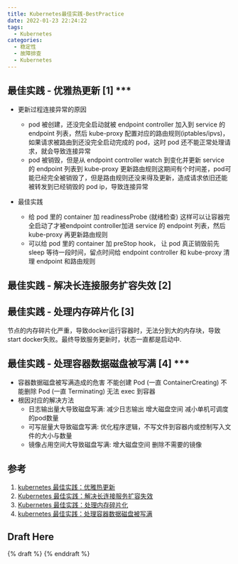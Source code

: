 ```yaml
---
title: Kubernetes最佳实践-BestPractice
date: 2022-01-23 22:24:22
tags:
  - Kubernetes
categories: 
  - 稳定性
  - 故障排查
  - Kubernetes
---
```


<p></p>
<!-- more -->


## 最佳实践 - 优雅热更新  [1] ***
+ 更新过程连接异常的原因
  - pod 被创建，还没完全启动就被 endpoint controller 加入到 service 的 endpoint 列表，然后 kube-proxy 配置对应的路由规则(iptables/ipvs)，如果请求被路由到还没完全启动完成的 pod，这时 pod 还不能正常处理请求，就会导致连接异常
  - pod 被销毁，但是从 endpoint controller watch 到变化并更新 service 的 endpoint 列表到 kube-proxy 更新路由规则这期间有个时间差，pod可能已经完全被销毁了，但是路由规则还没来得及更新，造成请求依旧还能被转发到已经销毁的 pod ip，导致连接异常

+ 最佳实践
  - 给 pod 里的 container 加 readinessProbe (就绪检查)
    这样可以让容器完全启动了才被endpoint controller加进 service 的 endpoint 列表，然后 kube-proxy 再更新路由规则
  - 可以给 pod 里的 container 加 preStop hook，
    让 pod 真正销毁前先 sleep 等待一段时间，留点时间给 endpoint controller 和 kube-proxy 清理 endpoint 和路由规则

## 最佳实践 - 解决长连接服务扩容失效 [2]


## 最佳实践 - 处理内存碎片化  [3]
节点的内存碎片化严重，导致docker运行容器时，无法分到大的内存块，导致start docker失败。最终导致服务更新时，状态一直都是启动中.

## 最佳实践 - 处理容器数据磁盘被写满 [4] ***
+ 容器数据磁盘被写满造成的危害
    不能创建 Pod (一直 ContainerCreating)
    不能删除 Pod (一直 Terminating)
    无法 exec 到容器
+ 根因对应的解决方法
  - 日志输出量大导致磁盘写满:
     减少日志输出
     增大磁盘空间
     减小单机可调度的pod数量
  - 可写层量大导致磁盘写满: 
      优化程序逻辑，不写文件到容器内或控制写入文件的大小与数量
  - 镜像占用空间大导致磁盘写满:
      增大磁盘空间
      删除不需要的镜像


## 参考
1. [kubernetes 最佳实践：优雅热更新](https://tencentcloudcontainerteam.github.io/2019/05/08/kubernetes-best-practice-grace-update/)
2. [Kubernetes 最佳实践：解决长连接服务扩容失效](https://tencentcloudcontainerteam.github.io/2019/06/06/scale-keepalive-service/)
3. [Kubernetes 最佳实践：处理内存碎片化 ](https://tencentcloudcontainerteam.github.io/2019/06/06/handle-memory-fragmentation/)
4. [kubernetes 最佳实践：处理容器数据磁盘被写满](https://tencentcloudcontainerteam.github.io/2019/06/08/kubernetes-best-practice-handle-disk-full/)


## Draft Here
{% draft %}
{% enddraft %}

